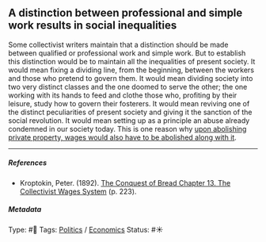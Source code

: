 ## A distinction between professional and simple work results in social inequalities

Some collectivist writers maintain that a distinction should be made between qualified or professional work and simple work. But to establish this distinction would be to maintain all the inequalities of present society. It would mean fixing a dividing line, from the beginning, between the workers and those who pretend to govern them. It would mean dividing society into two very distinct classes and the one doomed to serve the other; the one working with its hands to feed and clothe those who, profiting by their leisure, study how to govern their fosterers. It would mean reviving one of the distinct peculiarities of present society and giving it the sanction of the social revolution. It would mean setting up as a principle an abuse already condemned in our society today. This is one reason why [upon abolishing private property, wages would also have to be abolished along with it](Upon%20abolishing%20private%20property,%20wages%20would%20also%20have%20to%20be%20abolished%20along%20with%20it.md).

---

##### References

* Kroptokin, Peter. (1892). [The Conquest of Bread Chapter 13. The Collectivist Wages System](The%20Conquest%20of%20Bread%20Chapter%2013.%20The%20Collectivist%20Wages%20System.md) (p. 223).

##### Metadata

Type: #🔴 
Tags: [Politics](Politics.md) / [Economics]() 
Status: #☀️ 
